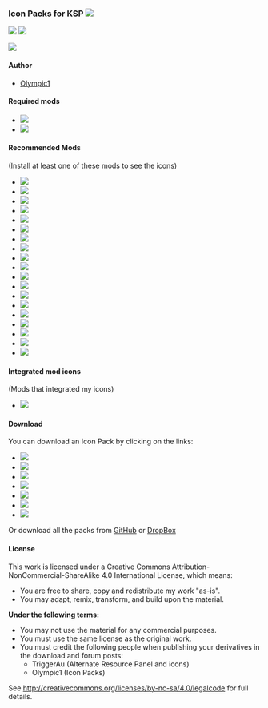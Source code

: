 ### Icon Packs for KSP [![][shield:release-latest]][GIT:release]  
[![][shield:support-ksp]][KSP:website]
[![][shield:license-cc]][ICONS:license]

![][flag:arp-icons]

#### Author
* [Olympic1](http://forum.kerbalspaceprogram.com/members/81815)

#### Required mods
* [![][shield:support-arp]][ARP:thread]
* [![][shield:support-mm]][MM:thread]

#### Recommended Mods
(Install at least one of these mods to see the icons)
* [![][shield:support-amt]][AMT:thread]
* [![][shield:support-art]][ART:thread]
* [![][shield:support-crp]][CRP:thread]
* [![][shield:support-dangit]][DANGIT:thread]
* [![][shield:support-dr]][DR:thread]
* [![][shield:support-epl]][EPL:thread]
* [![][shield:support-ftt]][FTT:thread]
* [![][shield:support-ics]][ICS:thread]
* [![][shield:support-kar]][KAR:thread]
* [![][shield:support-kar+]][KAR+:thread]
* [![][shield:support-mc]][MC:thread]
* [![][shield:support-reg]][REG:thread]
* [![][shield:support-snacks]][SNACKS:thread]
* [![][shield:support-sr]][SR:thread]
* [![][shield:support-exp]][EXP:thread]
* [![][shield:support-mks]][MKS:thread]
* [![][shield:support-ls]][LS:thread]
* [![][shield:support-srv]][SRV:thread]
* [![][shield:support-warp]][WARP:thread]

#### Integrated mod icons
(Mods that integrated my icons)
* [![][shield:support-bm]][BM:thread]

#### Download
You can download an Icon Pack by clicking on the links:
* [![][shield:release-dangit]][DANGIT:release]
* [![][shield:release-dr]][DR:release]
* [![][shield:release-epl]][EPL:release]
* [![][shield:release-ics]][ICS:release]
* [![][shield:release-mc]][MC:release]
* [![][shield:release-snacks]][SNACKS:release]
* [![][shield:release-usi]][USI:release]

Or download all the packs from [GitHub](http://github.com/Olympic1/Icon_Packs_KSP/releases/latest) or [DropBox](http://www.dropbox.com/s/wfxsnm72aev8d3b/AllPacks.zip)

#### License
This work is licensed under a Creative Commons Attribution-NonCommercial-ShareAlike 4.0 International License, which means:
* You are free to share, copy and redistribute my work "as-is".
* You may adapt, remix, transform, and build upon the material.

**Under the following terms:**
* You may not use the material for any commercial purposes.
* You must use the same license as the original work.
* You must credit the following people when publishing your derivatives in the download and forum posts:
	* TriggerAu (Alternate Resource Panel and icons)
	* Olympic1 (Icon Packs)

See http://creativecommons.org/licenses/by-nc-sa/4.0/legalcode for full details.





[GIT:release]: http://github.com/Olympic1/Icon_Packs_KSP/releases/latest
[KSP:website]: http://kerbalspaceprogram.com
[ICONS:license]: http://github.com/Olympic1/Icon_Packs_KSP/blob/master/License.txt


[shield:release-latest]: http://img.shields.io/github/release/Olympic1/Icon_Packs_KSP.svg
[shield:support-ksp]: http://img.shields.io/badge/KSP-v1.0.2-green.svg
[shield:license-cc]: http://img.shields.io/badge/License-CC%20BY--NC--SA%204.0-blue.svg


[flag:arp-icons]: http://i59.tinypic.com/34yxpiv.png


[ARP:thread]: http://forum.kerbalspaceprogram.com/threads/60227
[MM:thread]: http://forum.kerbalspaceprogram.com/threads/55219
[AMT:thread]: http://forum.kerbalspaceprogram.com/threads/96011
[ART:thread]: http://forum.kerbalspaceprogram.com/threads/91790
[BM:thread]: http://forum.kerbalspaceprogram.com/threads/53009
[CRP:thread]: http://forum.kerbalspaceprogram.com/threads/91998
[DANGIT:thread]: http://forum.kerbalspaceprogram.com/threads/81794
[DR:thread]: http://forum.kerbalspaceprogram.com/threads/54954
[EPL:thread]: http://forum.kerbalspaceprogram.com/threads/59545
[FTT:thread]: http://forum.kerbalspaceprogram.com/threads/91706
[ICS:thread]: http://forum.kerbalspaceprogram.com/threads/82084
[KAR:thread]: http://forum.kerbalspaceprogram.com/threads/89401
[KAR+:thread]: http://forum.kerbalspaceprogram.com/threads/93054
[MC:thread]: http://forum.kerbalspaceprogram.com/threads/43645
[REG:thread]: http://forum.kerbalspaceprogram.com/threads/100162
[SNACKS:thread]: http://forum.kerbalspaceprogram.com/threads/90841
[SR:thread]: http://forum.kerbalspaceprogram.com/threads/102502
[EXP:thread]: http://forum.kerbalspaceprogram.com/threads/86695
[MKS:thread]: http://forum.kerbalspaceprogram.com/threads/79588
[LS:thread]: http://forum.kerbalspaceprogram.com/threads/116790
[SRV:thread]: http://forum.kerbalspaceprogram.com/threads/84359
[WARP:thread]: http://forum.kerbalspaceprogram.com/threads/100798


[shield:support-arp]: http://img.shields.io/badge/Alternate%20Resource%20Panel-v2.7.1.0-299bc7.svg
[shield:support-mm]: http://img.shields.io/badge/ModuleManager-v2.6.3-40b7c0.svg
[shield:support-amt]: http://img.shields.io/badge/Advanced%20Mining%20Technologies-v0.1.1-a62374.svg
[shield:support-art]: http://img.shields.io/badge/Asteroid%20Recycling%20Technologies-v0.6.1-85586d.svg
[shield:support-bm]: http://img.shields.io/badge/BioMass-v0.2.3.0-green.svg
[shield:support-crp]: http://img.shields.io/badge/Community%20Resource%20Pack-v0.4.0-c5c09f.svg
[shield:support-dangit]: http://img.shields.io/badge/Dang%20It-v0.5.4--pre-blue.svg
[shield:support-dr]: http://img.shields.io/badge/Deadly%20Reentry-v6.5.3-red.svg
[shield:support-epl]: http://img.shields.io/badge/Extraplanetary%20Launchpads-v5.1.2-orange.svg
[shield:support-ftt]: http://img.shields.io/badge/Freight%20Transport%20Technologies-v0.4.0-yellow.svg
[shield:support-ics]: http://img.shields.io/badge/Ioncross%20Crew%20Support-v1.18.0-34c566.svg
[shield:support-kar]: http://img.shields.io/badge/Karbonite-v0.6.0-000000.svg
[shield:support-kar+]: http://img.shields.io/badge/Karbonite%20Plus-v0.4.0-lightgrey.svg
[shield:support-mc]: http://img.shields.io/badge/Mission%20Controller%202-v1.12.2-acdadf.svg
[shield:support-reg]: http://img.shields.io/badge/Regolith-v0.1.7-533f03.svg
[shield:support-snacks]: http://img.shields.io/badge/Snacks-v0.3.3-a99b13.svg
[shield:support-sr]: http://img.shields.io/badge/Sounding%20Rockets-v0.2.0-be7272.svg
[shield:support-exp]: http://img.shields.io/badge/USI%20Exploration%20Pack-v0.4.0-206261.svg
[shield:support-mks]: http://img.shields.io/badge/USI%20Kolonization%20Systems%20(MKS/OKS)-v0.30.1-7c69c0.svg
[shield:support-ls]: http://img.shields.io/badge/USI%20Life%20Support-v0.1.1-green.svg
[shield:support-srv]: http://img.shields.io/badge/USI%20Survivability%20Pack-v0.3.0-576935.svg
[shield:support-warp]: http://img.shields.io/badge/Warp%20Drive-v0.2.0-7d617d.svg


[DANGIT:release]: http://www.dropbox.com/s/piqimag81ug3uof/DangItPack.zip
[DR:release]: http://www.dropbox.com/s/euewcl7z1tce9na/DRPack.zip
[EPL:release]: http://www.dropbox.com/s/ulaa7kqgsucx5xr/EPLPack.zip
[ICS:release]: http://www.dropbox.com/s/qs5y9ebpmcuehr2/ICSPack.zip
[MC:release]: http://www.dropbox.com/s/55i2nu3hq775940/MCPack.zip
[SNACKS:release]: http://www.dropbox.com/s/cl6fzua3xk0n1h6/SnacksPack.zip
[USI:release]: http://www.dropbox.com/s/26sokhwn2jzo5ob/USIPack.zip


[shield:release-dangit]: http://img.shields.io/badge/DangIt%20Pack-v0.2.0-orange.svg
[shield:release-dr]: http://img.shields.io/badge/DR%20Pack-v0.2.0-orange.svg
[shield:release-epl]: http://img.shields.io/badge/EPL%20Pack-v0.2.0-orange.svg
[shield:release-ics]: http://img.shields.io/badge/ICS%20Pack-v0.2.0-orange.svg
[shield:release-mc]: http://img.shields.io/badge/MC%20Pack-v0.2.0-orange.svg
[shield:release-snacks]: http://img.shields.io/badge/Snacks%20Pack-v0.2.0-orange.svg
[shield:release-usi]: http://img.shields.io/badge/USI%20Pack-v0.5.0-orange.svg
